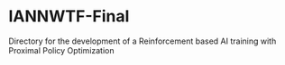 # IANNWTF-Final
Directory for the development of a Reinforcement based AI training with Proximal Policy Optimization
